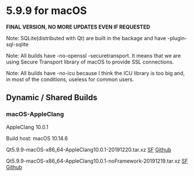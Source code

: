 # 5.9.9 for macOS

**FINAL VERSION, NO MORE UPDATES EVEN IF REQUESTED**

Note: SQLite(distributed with Qt) are built in the backage and have -plugin-sql-sqlite

Note: All builds have -no-openssl -securetransport. It means that we are using Secure Transport library of macOS to provide SSL connections.

Note: All builds have -no-icu because I think the ICU library is too big and, in most of the conditions, useless for common users.

## Dynamic / Shared Builds

### macOS-AppleClang

AppleClang 10.0.1

Build host: macOS 10.14.6

Qt5.9.9-macOS-x86_64-AppleClang10.0.1-20191220.tar.xz [SF](https://sourceforge.net/projects/fsu0413-qtbuilds/files/Qt5.9/macOS-x86_64/Qt5.9.9-macOS-x86_64-AppleClang10.0.1-20191220.tar.xz) [Github](https://github.com/Fsu0413/QtCompile/releases/download/release/Qt5.9.9-macOS-x86_64-AppleClang10.0.1-20191220.tar.xz)

Qt5.9.9-macOS-x86_64-AppleClang10.0.1-noFramework-20191219.tar.xz [SF](https://sourceforge.net/projects/fsu0413-qtbuilds/files/Qt5.9/macOS-x86_64/Qt5.9.9-macOS-x86_64-AppleClang10.0.1-noFramework-20191219.tar.xz) [Github](https://github.com/Fsu0413/QtCompile/releases/download/release/Qt5.9.9-macOS-x86_64-AppleClang10.0.1-noFramework-20191219.tar.xz)
